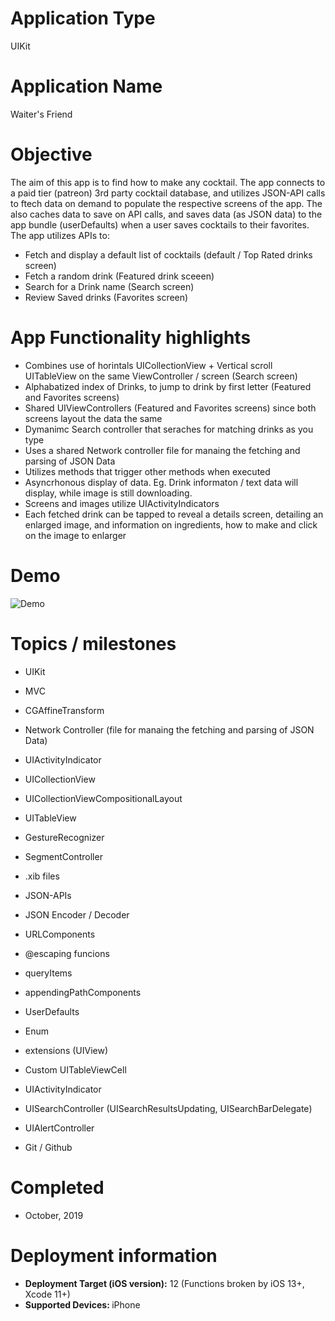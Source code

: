 # Application Type
UIKit

# Application Name
Waiter's Friend

# Objective
The aim of this app is to find how to make any cocktail. The app connects to a paid tier (patreon) 3rd party cocktail database, and utilizes JSON-API calls to ftech data on demand to populate the respective screens of the app.
The also caches data to save on API calls, and saves data (as JSON data) to the app bundle (userDefaults) when a user saves cocktails to their favorites.
The app utilizes APIs to:
- Fetch and display a default list of cocktails (default / Top Rated drinks screen)
- Fetch a random drink (Featured drink sceeen)
- Search for a Drink name (Search screen)
- Review Saved drinks (Favorites screen)

# App Functionality highlights
- Combines use of horintals UICollectionView + Vertical scroll UITableView on the same ViewController / screen (Search screen)
- Alphabatized index of Drinks, to jump to drink by first letter (Featured and Favorites screens)
- Shared UIViewControllers (Featured and Favorites screens) since both screens layout the data the same
- Dymanimc Search controller that seraches for matching drinks as you type
- Uses a shared Network controller file for manaing the fetching and parsing of JSON Data
- Utilizes methods that trigger other methods when executed
- Asyncrhonous display of data. Eg. Drink informaton / text data will display, while image is still downloading. 
- Screens and images utilize UIActivityIndicators
- Each fetched drink can be tapped to reveal a details screen, detailing an enlarged image, and information on ingredients, how to make and click on the image to enlarger

# Demo
![Demo](Demo_06122019.gif)

# Topics / milestones

- UIKit

- MVC

- CGAffineTransform

- Network Controller (file for manaing the fetching and parsing of JSON Data)

- UIActivityIndicator

- UICollectionView

- UICollectionViewCompositionalLayout

- UITableView

- GestureRecognizer

- SegmentController

- .xib files

- JSON-APIs

- JSON Encoder / Decoder

- URLComponents

- @escaping funcions

- queryItems

- appendingPathComponents

- UserDefaults

- Enum

- extensions (UIView)

- Custom UITableViewCell

- UIActivityIndicator

- UISearchController (UISearchResultsUpdating, UISearchBarDelegate)

- UIAlertController

- Git / Github


# Completed
- October, 2019

# Deployment information

- <strong>Deployment Target (iOS version):</strong> 12 (Functions broken by iOS 13+, Xcode 11+)
- <strong>Supported Devices: </strong>iPhone
